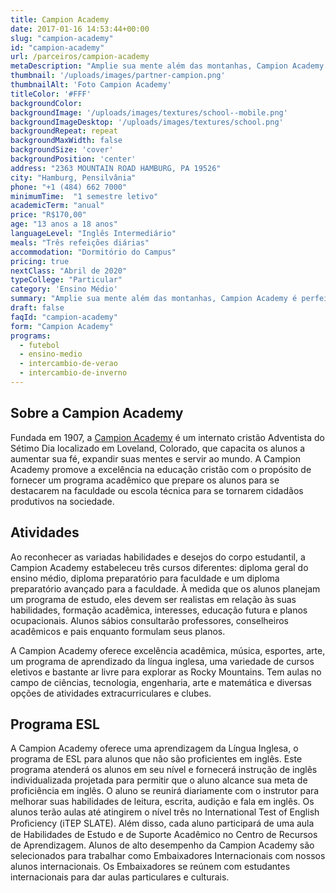 ```yaml
---
title: Campion Academy
date: 2017-01-16 14:53:44+00:00
slug: "campion-academy"
id: "campion-academy"
url: /parceiros/campion-academy
metaDescription: "Amplie sua mente além das montanhas, Campion Academy é perfeito para quem gosta de esportes, pois eles participam de campeonatos estudantis e querem jogadores brasileiros em seus times. Próximo a Denver, Loveland e Rocky Mountains, com um parque nacional e belas paisagens. Uma área tranquila com a estrutura de primeiro mundo."
thumbnail: '/uploads/images/partner-campion.png'
thumbnailAlt: 'Foto Campion Academy'
titleColor: '#FFF'
backgroundColor:
backgroundImage: '/uploads/images/textures/school--mobile.png'
backgroundImageDesktop: '/uploads/images/textures/school.png'
backgroundRepeat: repeat
backgroundMaxWidth: false
backgroundSize: 'cover'
backgroundPosition: 'center'
address: "2363 MOUNTAIN ROAD HAMBURG, PA 19526"
city: "Hamburg, Pensilvânia"
phone: "+1 (484) 662 7000"
minimumTime:  "1 semestre letivo"
academicTerm: "anual"
price: "R$170,00"
age: "13 anos a 18 anos"
languageLevel: "Inglês Intermediário"
meals: "Três refeições diárias"
accommodation: "Dormitório do Campus"
pricing: true
nextClass: "Abril de 2020"
typeCollege: "Particular"
category: 'Ensino Médio'
summary: "Amplie sua mente além das montanhas, Campion Academy é perfeito para quem gosta de esportes, pois eles participam de campeonatos estudantis e querem jogadores brasileiros em seus times. Próximo a Denver, Loveland e Rocky Mountains, com um parque nacional e belas paisagens. Uma área tranquila com a estrutura de primeiro mundo."
draft: false
faqId: "campion-academy"
form: "Campion Academy"
programs:
  - futebol
  - ensino-medio
  - intercambio-de-verao
  - intercambio-de-inverno
---
```


## Sobre a Campion Academy

Fundada em 1907, a [Campion Academy](https://campion.net) é um internato cristão Adventista do Sétimo Dia localizado em Loveland, Colorado, que capacita os alunos a aumentar sua fé, expandir suas mentes e servir ao mundo. A Campion Academy promove a excelência na educação cristão com o propósito de fornecer um programa acadêmico que prepare os alunos para se destacarem na faculdade ou escola técnica para se tornarem cidadãos produtivos na sociedade.

## Atividades

Ao reconhecer as variadas habilidades e desejos do corpo estudantil, a Campion Academy estabeleceu três cursos diferentes: diploma geral do ensino médio, diploma preparatório para faculdade e um diploma preparatório avançado para a faculdade. À medida que os alunos planejam um programa de estudo, eles devem ser realistas em relação às suas habilidades, formação acadêmica, interesses, educação futura e planos ocupacionais. Alunos sábios consultarão professores, conselheiros acadêmicos e pais enquanto formulam seus planos.

A Campion Academy oferece excelência acadêmica, música, esportes, arte, um programa de aprendizado da língua inglesa, uma variedade de cursos eletivos e bastante ar livre para explorar as Rocky Mountains. Tem aulas no campo de ciências, tecnologia, engenharia, arte e matemática e diversas opções de atividades extracurriculares e clubes.

## Programa ESL

A Campion Academy oferece uma aprendizagem da Língua Inglesa, o programa de ESL para alunos que não são proficientes em inglês. Este programa atenderá os alunos em seu nível e fornecerá instrução de inglês individualizada projetada para permitir que o aluno alcance sua meta de proficiência em inglês. O aluno se reunirá diariamente com o instrutor para melhorar suas habilidades de leitura, escrita, audição e fala em inglês. Os alunos terão aulas até atingirem o nível três no International Test of English Proﬁciency (iTEP SLATE). Além disso, cada aluno participará de uma aula de Habilidades de Estudo e de Suporte Acadêmico no Centro de Recursos de Aprendizagem. Alunos de alto desempenho da Campion Academy são selecionados para trabalhar como Embaixadores Internacionais com nossos alunos internacionais. Os Embaixadores se reúnem com estudantes internacionais para dar aulas particulares e culturais.
